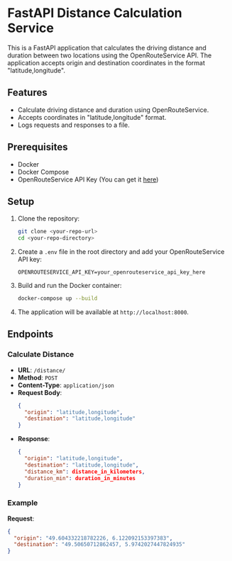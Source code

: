 # FastAPI Distance Calculation Service

This is a FastAPI application that calculates the driving distance and duration between two locations using the OpenRouteService API. The application accepts origin and destination coordinates in the format "latitude,longitude".

## Features

- Calculate driving distance and duration using OpenRouteService.
- Accepts coordinates in "latitude,longitude" format.
- Logs requests and responses to a file.

## Prerequisites

- Docker
- Docker Compose
- OpenRouteService API Key (You can get it [here](https://openrouteservice.org/dev/#/home))

## Setup

1. Clone the repository:
    ```bash
    git clone <your-repo-url>
    cd <your-repo-directory>
    ```

2. Create a `.env` file in the root directory and add your OpenRouteService API key:
    ```env
    OPENROUTESERVICE_API_KEY=your_openrouteservice_api_key_here
    ```

3. Build and run the Docker container:
    ```bash
    docker-compose up --build
    ```

4. The application will be available at `http://localhost:8000`.

## Endpoints

### Calculate Distance

- **URL**: `/distance/`
- **Method**: `POST`
- **Content-Type**: `application/json`
- **Request Body**:
    ```json
    {
      "origin": "latitude,longitude",
      "destination": "latitude,longitude"
    }
    ```
- **Response**:
    ```json
    {
      "origin": "latitude,longitude",
      "destination": "latitude,longitude",
      "distance_km": distance_in_kilometers,
      "duration_min": duration_in_minutes
    }
    ```

### Example

**Request**:
```json
{
  "origin": "49.604332218782226, 6.122092153397383",
  "destination": "49.50650712862457, 5.9742027447824935"
}
